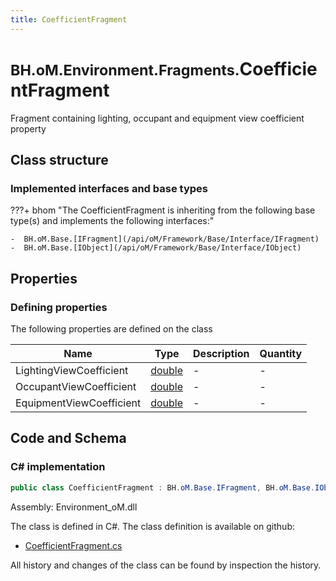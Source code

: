 ```yaml
---
title: CoefficientFragment
---
```


# <small>BH.oM.Environment.Fragments.</small>**CoefficientFragment**

Fragment containing lighting, occupant and equipment view coefficient property

## Class structure

### Implemented interfaces and base types

???+ bhom "The CoefficientFragment is inheriting from the following base type(s) and implements the following interfaces:"

    -  BH.oM.Base.[IFragment](/api/oM/Framework/Base/Interface/IFragment)
    -  BH.oM.Base.[IObject](/api/oM/Framework/Base/Interface/IObject)


## Properties



### Defining properties

The following properties are defined on the class

| Name             | Type             | Description      | Quantity         |
|------------------|------------------|------------------|------------------|
| LightingViewCoefficient | [double](https://learn.microsoft.com/en-us/dotnet/api/System.Double?view=netstandard-2.0) | - | - |
| OccupantViewCoefficient | [double](https://learn.microsoft.com/en-us/dotnet/api/System.Double?view=netstandard-2.0) | - | - |
| EquipmentViewCoefficient | [double](https://learn.microsoft.com/en-us/dotnet/api/System.Double?view=netstandard-2.0) | - | - |


## Code and Schema

### C# implementation

``` C# title="C#"
public class CoefficientFragment : BH.oM.Base.IFragment, BH.oM.Base.IObject
```

Assembly: Environment_oM.dll

The class is defined in C#. The class definition is available on github:

- [CoefficientFragment.cs](https://github.com/BHoM/BHoM/blob/develop/Environment_oM/Fragments\CoefficientFragment.cs)

All history and changes of the class can be found by inspection the history.
